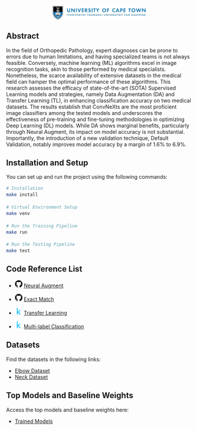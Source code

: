 <p align="center">
  <img width="50%" src="graphics/UCT_banner.jpeg" alt="UCT Banner"/>
</p>

## Abstract
In the field of Orthopedic Pathology, expert diagnoses can be prone to errors due to human limitations, and having specialized teams is not always feasible. Conversely, machine learning (ML) algorithms excel in image recognition tasks, akin to those performed by medical specialists. Nonetheless, the scarce availability of extensive datasets in the medical field can hamper the optimal performance of these algorithms. This research assesses the efficacy of state-of-the-art (SOTA) Supervised Learning models and strategies, namely Data Augmentation (DA) and Transfer Learning (TL), in enhancing classification accuracy on two medical datasets. The results establish that ConvNeXts are the most proficient image classifiers among the tested models and underscores the effectiveness of pre-training and fine-tuning methodologies in optimizing Deep Learning (DL) models. While DA shows marginal benefits, particularly through Neural Augment, its impact on model accuracy is not substantial. Importantly, the introduction of a new validation technique, Default Validation, notably improves model accuracy by a margin of $1.6\%$ to $6.9\%$.
    
## Installation and Setup

You can set up and run the project using the following commands:

```sh
# Installation
make install

# Virtual Environment Setup
make venv

# Run the Training Pipeline
make run

# Run the Testing Pipeline
make test
```

## Code Reference List

- <img src="graphics/github_logo.png" alt="Github Logo" width="20px"/> [Neural Augment](https://github.com/aladdinpersson/Machine-Learning-Collection/tree/master/ML/Pytorch/more_advanced/neuralstyle)

- <img src="graphics/github_logo.png" alt="Github Logo" width="20px"/> [Exact Match](https://gist.github.com/jadhavpritish/1991d808ac4cab908912455178848493#file-one_zero_loss-py)

- <img src="graphics/kaggle_logo.webp" alt="Kaggle Logo" width="20px"/> [Transfer Learning](https://www.kaggle.com/code/pmigdal/transfer-learning-with-resnet-50-in-pytorch)

- <img src="graphics/kaggle_logo.webp" alt="Kaggle Logo" width="20px"/> [Multi-label Classification](https://www.kaggle.com/datasets/shivanandmn/multilabel-classification-dataset/code)

## Datasets

Find the datasets in the following links:

- [Elbow Dataset](https://github.com/bryankazaka/DEEPPC-Supervised-Learning/src/trained_models/dataset/Elbow)
- [Neck Dataset](https://github.com/bryankazaka/DEEPPC-Supervised-Learning/src/trained_models/dataset/Neck)

## Top Models and Baseline Weights

Access the top models and baseline weights here:

- [Trained Models](https://github.com/bryankazaka/DEEPPC-Supervised-Learning/models/trained_models)

